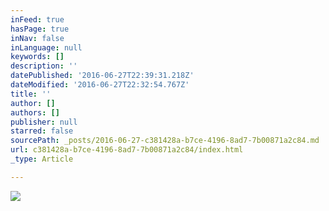 ```yaml
---
inFeed: true
hasPage: true
inNav: false
inLanguage: null
keywords: []
description: ''
datePublished: '2016-06-27T22:39:31.218Z'
dateModified: '2016-06-27T22:32:54.767Z'
title: ''
author: []
authors: []
publisher: null
starred: false
sourcePath: _posts/2016-06-27-c381428a-b7ce-4196-8ad7-7b00871a2c84.md
url: c381428a-b7ce-4196-8ad7-7b00871a2c84/index.html
_type: Article

---
```

![](https://the-grid-user-content.s3-us-west-2.amazonaws.com/ff441534-0cc0-4357-9042-51a2e4caebee.jpg)